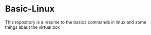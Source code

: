 # Basic-Linux
This repository is a resume to the basics commands in linux and some things abaut the virtual box
